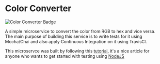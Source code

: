 # Color Converter
![Color Converter Badge](https://api.travis-ci.org/abdulhannanali/color-converter.svg?branch=master)

A simple microservice to convert the color from RGB to hex and vice versa.
The main purpose of building this service is to write tests for it using Mocha/Chai
and also apply Continuous Integration on it using TravisCI.

This microservce was built by following this [tutorial](https://semaphoreci.com/community/tutorials/getting-started-with-node-js-and-mocha),
it's a nice article for anyone who wants to get started with testing using [NodeJS](https://nodejs.org)
